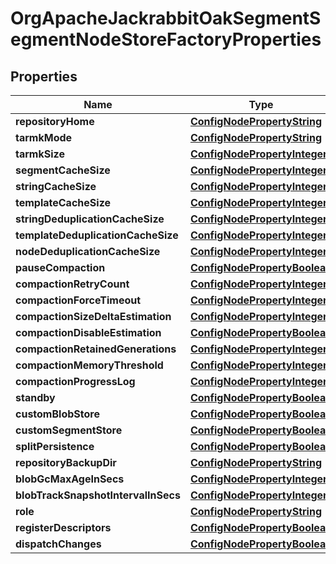 

# OrgApacheJackrabbitOakSegmentSegmentNodeStoreFactoryProperties

## Properties

Name | Type | Description | Notes
------------ | ------------- | ------------- | -------------
**repositoryHome** | [**ConfigNodePropertyString**](ConfigNodePropertyString.md) |  |  [optional]
**tarmkMode** | [**ConfigNodePropertyString**](ConfigNodePropertyString.md) |  |  [optional]
**tarmkSize** | [**ConfigNodePropertyInteger**](ConfigNodePropertyInteger.md) |  |  [optional]
**segmentCacheSize** | [**ConfigNodePropertyInteger**](ConfigNodePropertyInteger.md) |  |  [optional]
**stringCacheSize** | [**ConfigNodePropertyInteger**](ConfigNodePropertyInteger.md) |  |  [optional]
**templateCacheSize** | [**ConfigNodePropertyInteger**](ConfigNodePropertyInteger.md) |  |  [optional]
**stringDeduplicationCacheSize** | [**ConfigNodePropertyInteger**](ConfigNodePropertyInteger.md) |  |  [optional]
**templateDeduplicationCacheSize** | [**ConfigNodePropertyInteger**](ConfigNodePropertyInteger.md) |  |  [optional]
**nodeDeduplicationCacheSize** | [**ConfigNodePropertyInteger**](ConfigNodePropertyInteger.md) |  |  [optional]
**pauseCompaction** | [**ConfigNodePropertyBoolean**](ConfigNodePropertyBoolean.md) |  |  [optional]
**compactionRetryCount** | [**ConfigNodePropertyInteger**](ConfigNodePropertyInteger.md) |  |  [optional]
**compactionForceTimeout** | [**ConfigNodePropertyInteger**](ConfigNodePropertyInteger.md) |  |  [optional]
**compactionSizeDeltaEstimation** | [**ConfigNodePropertyInteger**](ConfigNodePropertyInteger.md) |  |  [optional]
**compactionDisableEstimation** | [**ConfigNodePropertyBoolean**](ConfigNodePropertyBoolean.md) |  |  [optional]
**compactionRetainedGenerations** | [**ConfigNodePropertyInteger**](ConfigNodePropertyInteger.md) |  |  [optional]
**compactionMemoryThreshold** | [**ConfigNodePropertyInteger**](ConfigNodePropertyInteger.md) |  |  [optional]
**compactionProgressLog** | [**ConfigNodePropertyInteger**](ConfigNodePropertyInteger.md) |  |  [optional]
**standby** | [**ConfigNodePropertyBoolean**](ConfigNodePropertyBoolean.md) |  |  [optional]
**customBlobStore** | [**ConfigNodePropertyBoolean**](ConfigNodePropertyBoolean.md) |  |  [optional]
**customSegmentStore** | [**ConfigNodePropertyBoolean**](ConfigNodePropertyBoolean.md) |  |  [optional]
**splitPersistence** | [**ConfigNodePropertyBoolean**](ConfigNodePropertyBoolean.md) |  |  [optional]
**repositoryBackupDir** | [**ConfigNodePropertyString**](ConfigNodePropertyString.md) |  |  [optional]
**blobGcMaxAgeInSecs** | [**ConfigNodePropertyInteger**](ConfigNodePropertyInteger.md) |  |  [optional]
**blobTrackSnapshotIntervalInSecs** | [**ConfigNodePropertyInteger**](ConfigNodePropertyInteger.md) |  |  [optional]
**role** | [**ConfigNodePropertyString**](ConfigNodePropertyString.md) |  |  [optional]
**registerDescriptors** | [**ConfigNodePropertyBoolean**](ConfigNodePropertyBoolean.md) |  |  [optional]
**dispatchChanges** | [**ConfigNodePropertyBoolean**](ConfigNodePropertyBoolean.md) |  |  [optional]



